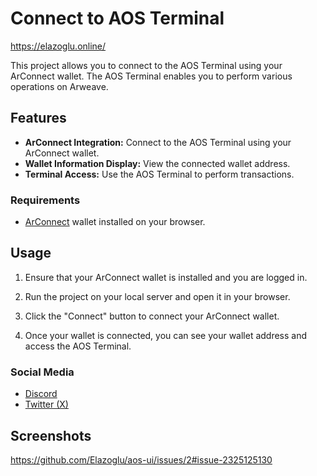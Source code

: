 # Connect to AOS Terminal

https://elazoglu.online/

This project allows you to connect to the AOS Terminal using your ArConnect wallet. The AOS Terminal enables you to perform various operations on Arweave.

## Features

- **ArConnect Integration:** Connect to the AOS Terminal using your ArConnect wallet.
- **Wallet Information Display:** View the connected wallet address.
- **Terminal Access:** Use the AOS Terminal to perform transactions.

### Requirements

- [ArConnect](https://arconnect.io/) wallet installed on your browser.

## Usage

1. Ensure that your ArConnect wallet is installed and you are logged in.

2. Run the project on your local server and open it in your browser.

3. Click the "Connect" button to connect your ArConnect wallet.

4. Once your wallet is connected, you can see your wallet address and access the AOS Terminal.

### Social Media

- [Discord](https://discord.gg/WWhWADPS)
- [Twitter (X)](https://x.com/aoTheComputer)

## Screenshots

https://github.com/Elazoglu/aos-ui/issues/2#issue-2325125130

